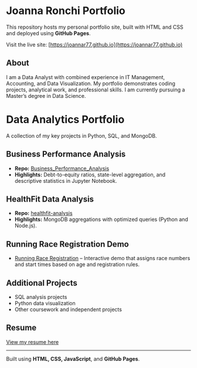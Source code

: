 # Joanna Ronchi Portfolio

This repository hosts my personal portfolio site, built with HTML and CSS and deployed using **GitHub Pages**.  

Visit the live site: [https://joannar77.github.io](https://joannar77.github.io)

## About
I am a Data Analyst with combined experience in IT Management, Accounting, and Data Visualization. My portfolio demonstrates coding projects, analytical work, and professional skills. I am currently pursuing a Master’s degree in Data Science.

# Data Analytics Portfolio

A collection of my key projects in Python, SQL, and MongoDB.

## Business Performance Analysis
- **Repo:** [Business_Performance_Analysis](https://github.com/joannar77/Business_Performance_Analysis)
- **Highlights:** Debt-to-equity ratios, state-level aggregation, and descriptive statistics in Jupyter Notebook.

## HealthFit Data Analysis
- **Repo:** [healthfit-analysis](https://github.com/joannar77/healthfit-analysis)
- **Highlights:** MongoDB aggregations with optimized queries (Python and Node.js).
  
## Running Race Registration Demo
- [Running Race Registration](https://joannar77.github.io/race-registration/) – Interactive demo that assigns race numbers and start times based on age and registration rules.

## Additional Projects
- SQL analysis projects  
- Python data visualization  
- Other coursework and independent projects

## Resume
[View my resume here](https://joannaronchi.com/home)

---

Built using **HTML, CSS, JavaScript**, and **GitHub Pages**.
